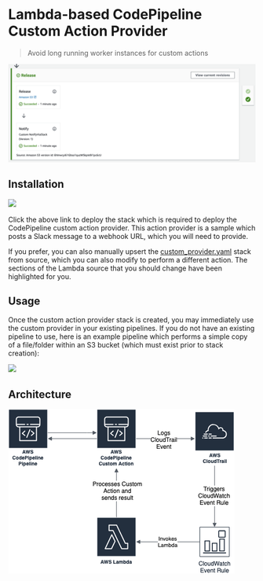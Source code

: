 # Lambda-based CodePipeline Custom Action Provider

> Avoid long running worker instances for custom actions

![Pipeline Screenshot](pipeline.png)

## Installation

<a href="https://console.aws.amazon.com/cloudformation/home?#/stacks/new?&templateURL=https://s3.amazonaws.com/ianmckay-ap-southeast-2/codepipeline-custom-action/custom_provider.yaml" target="_blank"><img src="https://s3.amazonaws.com/cloudformation-examples/cloudformation-launch-stack.png"></a>

Click the above link to deploy the stack which is required to deploy the CodePipeline custom action provider. This action provider is a sample which posts a Slack message to a webhook URL, which you will need to provide.

If you prefer, you can also manually upsert the [custom_provider.yaml](custom_provider.yaml) stack from source, which you can also modify to perform a different action. The sections of the Lambda source that you should change have been highlighted for you.


## Usage

Once the custom action provider stack is created, you may immediately use the custom provider in your existing pipelines. If you do not have an existing pipeline to use, here is an example pipeline which performs a simple copy of a file/folder within an S3 bucket (which must exist prior to stack creation):

<a href="https://console.aws.amazon.com/cloudformation/home?#/stacks/new?&templateURL=https://s3.amazonaws.com/ianmckay-ap-southeast-2/codepipeline-custom-action/sample_pipeline.yaml" target="_blank"><img src="https://s3.amazonaws.com/cloudformation-examples/cloudformation-launch-stack.png"></a>


## Architecture

![Architecture Diagram](arch.png)

